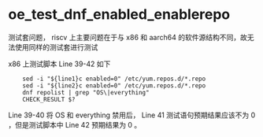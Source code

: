 # oe_test_dnf_enabled_enablerepo

测试套问题， riscv 上主要问题在于与 x86 和 aarch64 的软件源结构不同，故无法使用同样的测试套进行测试

x86 上测试脚本 Line 39-42 如下

```
    sed -i "${line1}c enabled=0" /etc/yum.repos.d/*.repo
    sed -i "${line2}c enabled=0" /etc/yum.repos.d/*.repo
    dnf repolist | grep "OS\|everything"
    CHECK_RESULT $?
```

Line 39-40 将 OS 和 everything 禁用后， Line 41 测试语句预期结果应该不为 0 ，但是测试脚本中 Line 42 预期结果为 0 。

